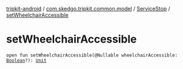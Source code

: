 [tripkit-android](../../index.md) / [com.skedgo.tripkit.common.model](../index.md) / [ServiceStop](index.md) / [setWheelchairAccessible](./set-wheelchair-accessible.md)

# setWheelchairAccessible

`open fun setWheelchairAccessible(@Nullable wheelchairAccessible: `[`Boolean`](https://kotlinlang.org/api/latest/jvm/stdlib/kotlin/-boolean/index.html)`?): `[`Unit`](https://kotlinlang.org/api/latest/jvm/stdlib/kotlin/-unit/index.html)